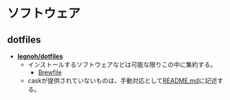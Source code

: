 ソフトウェア
====

dotfiles
----

- [**legnoh/dotfiles**](https://github.com/legnoh/dotfiles)
  - インストールするソフトウェアなどは可能な限りこの中に集約する。
    - [Brewfile](https://github.com/legnoh/dotfiles/blob/master/pkg/Brewfile)
  - caskが提供されていないものは、手動対応として[README.md](https://github.com/legnoh/dotfiles/blob/master/README.md)に記述する。
